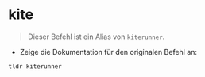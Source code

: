 # kite

> Dieser Befehl ist ein Alias von `kiterunner`.

- Zeige die Dokumentation für den originalen Befehl an:

`tldr kiterunner`
